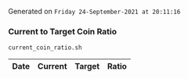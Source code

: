 Generated on `Friday 24-September-2021 at 20:11:16`

### Current to Target Coin Ratio
`current_coin_ratio.sh`

Date|Current|Target|Ratio
---|---|---|---
